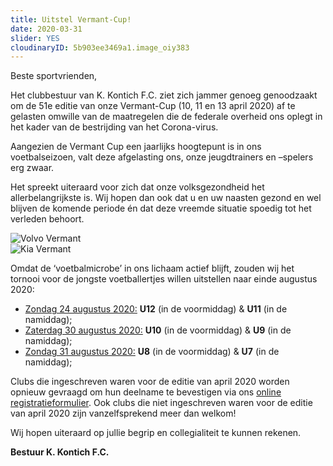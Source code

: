 ```yaml
---
title: Uitstel Vermant-Cup!
date: 2020-03-31
slider: YES
cloudinaryID: 5b903ee3469a1.image_oiy383
---
```


<p>Beste sportvrienden,</p>

<p>Het clubbestuur van K. Kontich F.C. ziet zich jammer genoeg genoodzaakt om de 51e editie van onze Vermant-Cup (10, 11 en 13 april 2020) af te gelasten omwille van de maatregelen die de federale overheid ons oplegt in het kader van de bestrijding van het Corona-virus.</p>

<p>Aangezien de Vermant Cup een jaarlijks hoogtepunt is in ons voetbalseizoen, valt deze afgelasting ons, onze jeugdtrainers en –spelers erg zwaar.</p>
 
<p>Het spreekt uiteraard voor zich dat onze volksgezondheid het allerbelangrijkste is. Wij hopen dan ook dat u en uw naasten gezond en wel blijven de komende periode én dat deze vreemde situatie spoedig tot het verleden behoort.</p>

<div class="lg:flex lg:flex-wrap lg:-mx-8 items-center mb-6">
    <div class="mb-4 w-full lg:w-1/2 lg:mb-0 lg:px-8">
        <img src="https://www.link2fleet.be/wp-content/uploads/2018/04/Logo-Vermant-Groep.png" style="max-width: 90%; height: auto;" alt="Volvo Vermant" />
    </div>
    <div class="mb-4 w-full lg:w-1/2 lg:mb-0 lg:px-8">
        <img src="https://res.cloudinary.com/kkontichfc/image/upload/v1565372112/sponsors/KIA-vermant-zilver_yzunbr.png" style="max-width: 90%; height: auto;" alt="Kia Vermant" />
    </div>
</div>

<p style="margin-botttom: 0.8em;">Omdat de ‘voetbalmicrobe’ in ons lichaam actief blijft, zouden wij het tornooi voor de jongste voetballertjes willen uitstellen naar einde augustus 2020:</p>
<ul>
<li><u>Zondag 24 augustus 2020:</u> <b>U12</b> (in de voormiddag) & <b>U11</b> (in de namiddag);</li>
<li><u>Zaterdag 30 augustus 2020:</u> <b>U10</b> (in de voormiddag) & <b>U9</b> (in de namiddag);</li>
<li><u>Zondag 31 augustus 2020:</u> <b>U8</b> (in de voormiddag) & <b>U7</b> (in de namiddag);</li>
</ul>
 
<p>Clubs die ingeschreven waren voor de editie van april 2020 worden opnieuw gevraagd om hun deelname te bevestigen via ons <a href="https://www.kkontichfc.be/jeugd/vermant-cup/online-registratie/" target="_blank">online registratieformulier</a>. Ook clubs die niet ingeschreven waren voor de editie van april 2020 zijn vanzelfsprekend meer dan welkom!</p>

<p>Wij hopen uiteraard op jullie begrip en collegialiteit te kunnen rekenen.</p>

<p><strong>Bestuur K. Kontich F.C.</strong></p>
